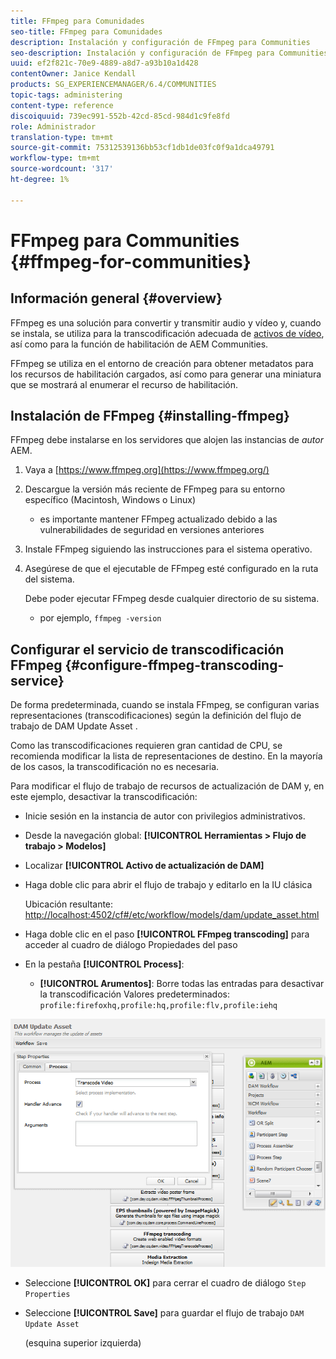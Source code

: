 ```yaml
---
title: FFmpeg para Comunidades
seo-title: FFmpeg para Comunidades
description: Instalación y configuración de FFmpeg para Communities
seo-description: Instalación y configuración de FFmpeg para Communities
uuid: ef2f821c-70e9-4889-a8d7-a93b10a1d428
contentOwner: Janice Kendall
products: SG_EXPERIENCEMANAGER/6.4/COMMUNITIES
topic-tags: administering
content-type: reference
discoiquuid: 739ec991-552b-42cd-85cd-984d1c9fe8fd
role: Administrador
translation-type: tm+mt
source-git-commit: 75312539136bb53cf1db1de03fc0f9a1dca49791
workflow-type: tm+mt
source-wordcount: '317'
ht-degree: 1%

---
```



# FFmpeg para Communities {#ffmpeg-for-communities}

## Información general {#overview}

FFmpeg es una solución para convertir y transmitir audio y vídeo y, cuando se instala, se utiliza para la transcodificación adecuada de [activos de vídeo](../../help/sites-authoring/default-components-foundation.md#video), así como para la función de habilitación de AEM Communities.

FFmpeg se utiliza en el entorno de creación para obtener metadatos para los recursos de habilitación cargados, así como para generar una miniatura que se mostrará al enumerar el recurso de habilitación.

## Instalación de FFmpeg {#installing-ffmpeg}

FFmpeg debe instalarse en los servidores que alojen las instancias de *autor* AEM.

1. Vaya a [https://www.ffmpeg.org](https://www.ffmpeg.org/)
1. Descargue la versión más reciente de FFmpeg para su entorno específico (Macintosh, Windows o Linux)

   * es importante mantener FFmpeg actualizado debido a las vulnerabilidades de seguridad en versiones anteriores

1. Instale FFmpeg siguiendo las instrucciones para el sistema operativo.

1. Asegúrese de que el ejecutable de FFmpeg esté configurado en la ruta del sistema.

   Debe poder ejecutar FFmpeg desde cualquier directorio de su sistema.

   * por ejemplo, `ffmpeg -version`

## Configurar el servicio de transcodificación FFmpeg {#configure-ffmpeg-transcoding-service}

De forma predeterminada, cuando se instala FFmpeg, se configuran varias representaciones (transcodificaciones) según la definición del flujo de trabajo de DAM Update Asset .

Como las transcodificaciones requieren gran cantidad de CPU, se recomienda modificar la lista de representaciones de destino. En la mayoría de los casos, la transcodificación no es necesaria.

Para modificar el flujo de trabajo de recursos de actualización de DAM y, en este ejemplo, desactivar la transcodificación:

* Inicie sesión en la instancia de autor con privilegios administrativos.
* Desde la navegación global: **[!UICONTROL Herramientas > Flujo de trabajo > Modelos]**
* Localizar **[!UICONTROL Activo de actualización de DAM]**
* Haga doble clic para abrir el flujo de trabajo y editarlo en la IU clásica

   Ubicación resultante: [http://localhost:4502/cf#/etc/workflow/models/dam/update_asset.html](http://localhost:4502/cf#/etc/workflow/models/dam/update_asset.html)

* Haga doble clic en el paso **[!UICONTROL FFmpeg transcoding]** para acceder al cuadro de diálogo Propiedades del paso
* En la pestaña **[!UICONTROL Process]**:

   * **[!UICONTROL Arumentos]**: Borre todas las entradas para desactivar la transcodificación Valores predeterminados:  `profile:firefoxhq,profile:hq,profile:flv,profile:iehq`

![chlimage_1-372](assets/chlimage_1-372.png)

* Seleccione **[!UICONTROL OK]** para cerrar el cuadro de diálogo `Step Properties`

* Seleccione **[!UICONTROL Save]** para guardar el flujo de trabajo `DAM Update Asset`

   (esquina superior izquierda)

